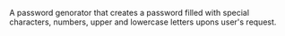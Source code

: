 A password genorator that creates a password filled with special characters, numbers, upper and lowercase letters upons user's request.
